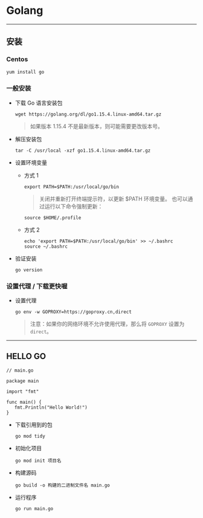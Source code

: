 # Golang

---

## 安装

### Centos

```bash
yum install go
```

### 一般安装

- 下载 Go 语言安装包
  ```
  wget https://golang.org/dl/go1.15.4.linux-amd64.tar.gz
  ```
  >如果版本 1.15.4 不是最新版本，则可能需要更改版本号。

- 解压安装包
   ```
   tar -C /usr/local -xzf go1.15.4.linux-amd64.tar.gz
   ```
- 设置环境变量
   - 方式 1
      ```
      export PATH=$PATH:/usr/local/go/bin
      ```
      >关闭并重新打开终端提示符，以更新 $PATH 环境变量。 也可以通过运行以下命令强制更新：
      ```
      source $HOME/.profile
      ```

   - 方式 2
      ```
      echo 'export PATH=$PATH:/usr/local/go/bin' >> ~/.bashrc  
      source ~/.bashrc
      ```

- 验证安装
   ```
   go version
   ```

### 设置代理 / 下载更快喔

- 设置代理
  ```
  go env -w GOPROXY=https://goproxy.cn,direct
  ```
  > 注意：如果你的网络环境不允许使用代理，那么将 `GOPROXY` 设置为 `direct`。

---

## HELLO GO
   ```
   // main.go

   package main

   import "fmt"

   func main() {
      fmt.Println("Hello World!")
   }
   ```
   - 下载引用到的包
      ```
      go mod tidy
      ```

   - 初始化项目
       ```
       go mod init 项目名
       ```
   - 构建源码
       ```
       go build -o 构建的二进制文件名 main.go
       ```
   - 运行程序
       ```
       go run main.go
       ```